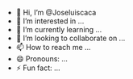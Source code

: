 - 👋 Hi, I’m @Joseluiscaca
- 👀 I’m interested in ...
- 🌱 I’m currently learning ...
- 💞️ I’m looking to collaborate on ...
- 📫 How to reach me ...
- 😄 Pronouns: ...
- ⚡ Fun fact: ...

<!---
Joseluiscaca/Joseluiscaca is a ✨ special ✨ repository because its `README.md` (this file) appears on your GitHub profile.
You can click the Preview link to take a look at your changes.
--->
